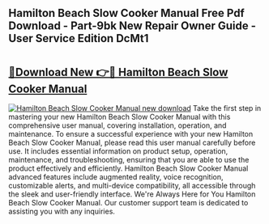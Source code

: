 ## Hamilton Beach Slow Cooker Manual Free Pdf Download - Part-9bk New Repair Owner Guide - User Service Edition DcMt1

# <h2><a href="http://bc34655.oget.top/?id=Hamilton+Beach+Slow+Cooker+Manual">🔗Download New 👉🔴 Hamilton Beach Slow Cooker Manual</a></h2>

[![Hamilton Beach Slow Cooker Manual new download](https://i.imgur.com/5g1atiW.png)](http://bc34655.oget.top/?id=Hamilton+Beach+Slow+Cooker+Manual)
Take the first step in mastering your new Hamilton Beach Slow Cooker Manual with this comprehensive user manual, covering installation, operation, and maintenance. To ensure a successful experience with your new Hamilton Beach Slow Cooker Manual, please read this user manual carefully before use. It includes essential information on product setup, operation, maintenance, and troubleshooting, ensuring that you are able to use the product effectively and efficiently. Hamilton Beach Slow Cooker Manual advanced features include augmented reality, voice recognition, customizable alerts, and multi-device compatibility, all accessible through the sleek and user-friendly interface. We're Always Here for You Hamilton Beach Slow Cooker Manual. Our customer support team is dedicated to assisting you with any inquiries.
